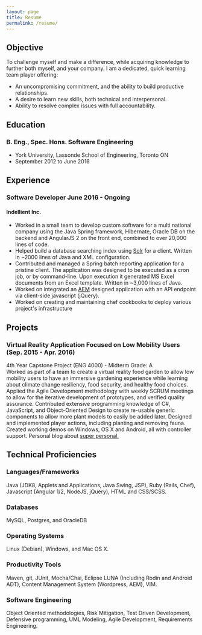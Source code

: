 ```yaml
---
layout: page
title: Resume
permalink: /resume/
---
```

<!-- [A PDF version is also available.](../docs/resume.pdf) -->

## Objective
To challenge myself and make a difference, while acquiring knowledge to further both myself, and your company.
I am a dedicated, quick learning team player offering:
 - An uncompromising commitment, and the ability to build productive relationships.
 - A desire to learn new skills, both technical and interpersonal.
 - Ability to resolve complex issues with full accountability.

## Education  

### B. Eng., Spec. Hons. Software Engineering
  - York University, Lassonde School of Engineering, Toronto ON  
  - September 2012 to June 2016

## Experience  

### Software Developer June 2016 - Ongoing

#### Indellient Inc.
- Worked in a small team to develop custom software for a multi national company
  using the Java Spring framework, Hibernate, Oracle DB on the backend and
  AngularJS 2 on the front end, combined to over 20,000 lines of code.  
- Helped build a database searching index using [Solr](http://lucene.apache.org/solr/)
  for a client. Written in ~2000 lines of Java and XML configuration.  
- Contributed and managed a Spring batch reporting application for a pristine
  client. The application was designed to be executed as a cron job, or by
  command-line. Upon execution it generated MS Excel documents from an Excel
  template. Written in ~3,000 lines of Java.  
- Worked on integrated an
  [AEM](http://www.adobe.com/ca/marketing-cloud/enterprise-content-management.html) designed application with an API endpoint via
  client-side javascript (jQuery).
- Worked on creating and maintaining chef cookbooks to deploy various project's infrastructure 

## Projects  

### Virtual Reality Application Focused on Low Mobility Users (Sep. 2015 - Apr. 2016)
4th Year Capstone Project (ENG 4000) - Midterm Grade: A   
Worked as part of a team to create a virtual reality food garden to allow low
mobility users to have an immersive gardening experience while learning about
climate change resiliency, food security, and healthy food choices.
Applied the Agile Development methodology with weekly SCRUM meetings to allow
for the iterative development of prototypes, and verified quality assurance.
Contributed extensive programming knowledge of C#, JavaScript, and
Object-Oriented Design to create re-usable generic components to allow more
plant models to easily be added later. Designed and implemented player
actions, including planting and removing fauna. Created working demos on Windows, OS X and Android, all with controller
support. Personal blog about [super personal.](http://skylerlayne.me/2016/04/01/what-i-learned-from-capstone.html) 

## Technical Proficiencies

### Languages/Frameworks
Java (JDK8, Applets and Applications, Java Swing, JSP), Ruby (Rails, Chef), Javascript (Angular 1/2, NodeJS, jQuery), HTML and CSS/SCSS.  

### Databases
MySQL, Postgres, and OracleDB

### Operating Systems
Linux (Debian), Windows, and Mac OS X.  

### Productivity Tools
Maven, git, JUnit, Mocha/Chai, Eclipse LUNA (Including Rodin and Android ADT), Content Management System (Wordpress, AEM), VIM.  

### Software Engineering
Object Oriented methodologies, Risk Mitigation, Test Driven Development, Defensive programming, UML Modeling, Agile Development, Requirements Engineering.
